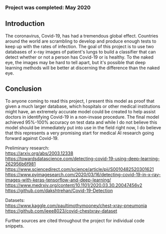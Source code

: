 ### Project was completed: May 2020

## Introduction
The coronavirus, Covid-19, has had a tremendous global effect. Countries around the world are scrambling to develop and produce enough tests to keep up with the rates of infection. The goal of this project is to use two databases of x-ray images of patient's lungs to build a classifier that can detect whether or not a person has Covid-19 or is healthy. To the naked eye, the images may be hard to tell apart, but it's possible that deep learning methods will be better at discerning the difference than the naked eye.  
  
## Conclusion
To anyone coming to read this project, I present this model as proof that given a much larger database, which hospitals or other medical institutions might have, an extremely accurate model could be created to help assist doctors in identifying Covid-19 in a non-invase procedure. The final model achieved 95%-100% accuracy on test data and while I do not believe this model should be immediately put into use in the field right now, I do believe that this represents a very promising start for medical AI research going forward against Covid-19.  
  
Preliminary research:  
https://arxiv.org/abs/2003.12338  
https://towardsdatascience.com/detecting-covid-19-using-deep-learning-262956b6f981  
https://www.sciencedirect.com/science/article/pii/S0010482520301621  
https://www.pyimagesearch.com/2020/03/16/detecting-covid-19-in-x-ray-images-with-keras-tensorflow-and-deep-learning/  
https://www.medrxiv.org/content/10.1101/2020.03.30.20047456v2  
https://github.com/dakshtrehan/Covid-19-Detection  
  
Datasets:  
https://www.kaggle.com/paultimothymooney/chest-xray-pneumonia  
https://github.com/ieee8023/covid-chestxray-dataset  

Further sources are cited throughout the project for individual code snippets.

